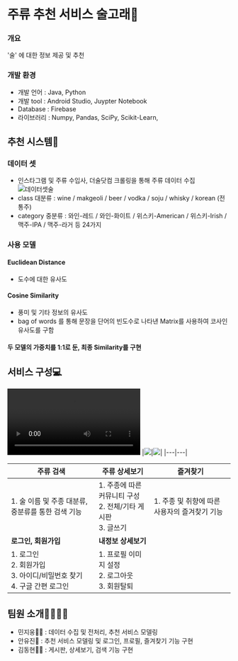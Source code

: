 # 주류 추천 서비스 술고래🍷

### 개요
'술' 에 대한 정보 제공 및 추천

### 개발 환경
- 개발 언어 : Java, Python
- 개발 tool : Android Studio, Juypter Notebook
- Database : Firebase
- 라이브러리 : Numpy, Pandas, SciPy, Scikit-Learn, 

## 추천 시스템🥂
### 데이터 셋
- 인스타그램 및 주류 수입사, 더술닷컴 크롤링을 통해 주류 데이터 수집
![데이터셋술](https://user-images.githubusercontent.com/70012637/189680663-ea059b65-57d8-4236-ab05-dc07acdef778.png)
- class 대분류 : wine / makgeoli / beer / vodka / soju / whisky / korean (전통주)
- category 중분류 : 와인-레드 / 와인-화이트 / 위스키-American / 위스키-Irish / 맥주-IPA / 맥주-라거 등 24가지

### 사용 모델
#### Euclidean Distance
- 도수에 대한 유사도
#### Cosine Similarity
- 풍미 및 기타 정보의 유사도
- bag of words 를 통해 문장을 단어의 빈도수로 나타낸 Matrix를 사용하여 코사인 유사도를 구함
#### 두 모델의 가중치를 1:1로 둔, 최종 Similarity를 구현

## 서비스 구성💻
![시연영상🎞](https://user-images.githubusercontent.com/70012637/189685342-a2797378-dc0b-482c-bdf2-239f71348f40.mp4)
|<img src="https://user-images.githubusercontent.com/70012637/189680644-46a14b2b-e2c0-456d-a912-f5a326ad0d48.png">|<img src="https://user-images.githubusercontent.com/70012637/189680649-a7b5fc9c-0473-4ce8-9732-c7c0cc5c13bb.png">|
|---|---|
<br>

|주류 검색|주류 상세보기|즐겨찾기|
|---|---|---|
|1. 술 이름 및 주종 대분류, 중분류를 통한 검색 기능|1. 주종에 따른 커뮤니티 구성<br>2. 전체/기타 게시판<br>3. 글쓰기|1. 주종 및 취향에 따른 사용자의 즐겨찾기 기능|
|**로그인, 회원가입**|**내정보 상세보기**|
|1. 로그인<br>2. 회원가입<br>3. 아이디/비밀번호 찾기<br>4. 구글 간편 로그인|1. 프로필 이미지 설정<br>2. 로그아웃<br>3. 회원탈퇴|

## 팀원 소개👨‍👨‍👧‍👧
- 민지웅🙋‍♂️
  : 데이터 수집 및 전처리, 추천 서비스 모델링 <br>
- 안유진👧
  : 추천 서비스 모델링 및 로그인, 프로필, 즐겨찾기 기능 구현 <br>
- 김동현👨‍💻
  : 게시판, 상세보기, 검색 기능 구현 <br>
